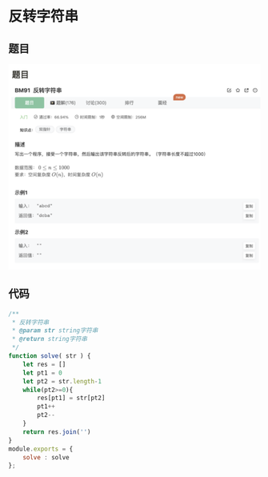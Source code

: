 # 反转字符串

## 题目

![image-20230104211959297](image/image-20230104211959297.png)





## 代码

```jsx
/**
 * 反转字符串
 * @param str string字符串 
 * @return string字符串
 */
function solve( str ) {
    let res = []
    let pt1 = 0
    let pt2 = str.length-1
    while(pt2>=0){
        res[pt1] = str[pt2]
        pt1++
        pt2--
    }
    return res.join('')
}
module.exports = {
    solve : solve
};
```
